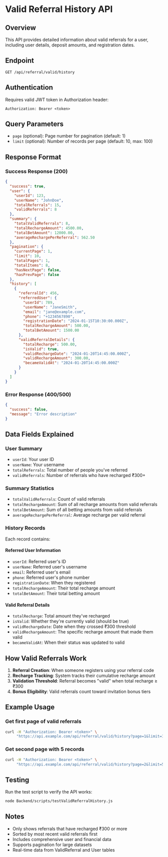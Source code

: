 # Valid Referral History API

## Overview
This API provides detailed information about valid referrals for a user, including user details, deposit amounts, and registration dates.

## Endpoint
```
GET /api/referral/valid/history
```

## Authentication
Requires valid JWT token in Authorization header:
```
Authorization: Bearer <token>
```

## Query Parameters
- `page` (optional): Page number for pagination (default: 1)
- `limit` (optional): Number of records per page (default: 10, max: 100)

## Response Format

### Success Response (200)
```json
{
  "success": true,
  "user": {
    "userId": 123,
    "userName": "JohnDoe",
    "totalReferrals": 15,
    "validReferrals": 8
  },
  "summary": {
    "totalValidReferrals": 8,
    "totalRechargeAmount": 4500.00,
    "totalBetAmount": 12000.00,
    "averageRechargePerReferral": 562.50
  },
  "pagination": {
    "currentPage": 1,
    "limit": 10,
    "totalPages": 1,
    "totalItems": 8,
    "hasNextPage": false,
    "hasPrevPage": false
  },
  "history": [
    {
      "referralId": 456,
      "referredUser": {
        "userId": 789,
        "userName": "JaneSmith",
        "email": "jane@example.com",
        "phone": "+1234567890",
        "registrationDate": "2024-01-15T10:30:00.000Z",
        "totalRechargeAmount": 500.00,
        "totalBetAmount": 1500.00
      },
      "validReferralDetails": {
        "totalRecharge": 500.00,
        "isValid": true,
        "validRechargeDate": "2024-01-20T14:45:00.000Z",
        "validRechargeAmount": 300.00,
        "becameValidAt": "2024-01-20T14:45:00.000Z"
      }
    }
  ]
}
```

### Error Response (400/500)
```json
{
  "success": false,
  "message": "Error description"
}
```

## Data Fields Explained

### User Summary
- `userId`: Your user ID
- `userName`: Your username
- `totalReferrals`: Total number of people you've referred
- `validReferrals`: Number of referrals who have recharged ₹300+

### Summary Statistics
- `totalValidReferrals`: Count of valid referrals
- `totalRechargeAmount`: Sum of all recharge amounts from valid referrals
- `totalBetAmount`: Sum of all betting amounts from valid referrals
- `averageRechargePerReferral`: Average recharge per valid referral

### History Records
Each record contains:

#### Referred User Information
- `userId`: Referred user's ID
- `userName`: Referred user's username
- `email`: Referred user's email
- `phone`: Referred user's phone number
- `registrationDate`: When they registered
- `totalRechargeAmount`: Their total recharge amount
- `totalBetAmount`: Their total betting amount

#### Valid Referral Details
- `totalRecharge`: Total amount they've recharged
- `isValid`: Whether they're currently valid (should be true)
- `validRechargeDate`: Date when they crossed ₹300 threshold
- `validRechargeAmount`: The specific recharge amount that made them valid
- `becameValidAt`: When their status was updated to valid

## How Valid Referrals Work

1. **Referral Creation**: When someone registers using your referral code
2. **Recharge Tracking**: System tracks their cumulative recharge amount
3. **Validation Threshold**: Referral becomes "valid" when total recharge ≥ ₹300
4. **Bonus Eligibility**: Valid referrals count toward invitation bonus tiers

## Example Usage

### Get first page of valid referrals
```bash
curl -H "Authorization: Bearer <token>" \
     "https://api.example.com/api/referral/valid/history?page=1&limit=10"
```

### Get second page with 5 records
```bash
curl -H "Authorization: Bearer <token>" \
     "https://api.example.com/api/referral/valid/history?page=2&limit=5"
```

## Testing

Run the test script to verify the API works:
```bash
node Backend/scripts/testValidReferralHistory.js
```

## Notes

- Only shows referrals that have recharged ₹300 or more
- Sorted by most recent valid referrals first
- Includes comprehensive user and financial data
- Supports pagination for large datasets
- Real-time data from ValidReferral and User tables
